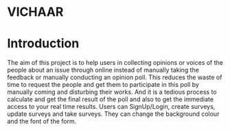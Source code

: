 # VICHAAR

# Introduction
The aim of this project is to help users in collecting opinions or voices of the people about an
issue through online instead of manually taking the feedback or manually conducting an opinion
poll. This reduces the waste of time to request the people and get them to participate in this poll
by manually coming and disturbing their works. And it is a tedious process to calculate and get
the final result of the poll and also to get the immediate access to your real time results.
Users can SignUp/Login, create surveys, update surveys and take surveys. They can
change the background colour and the font of the form.
